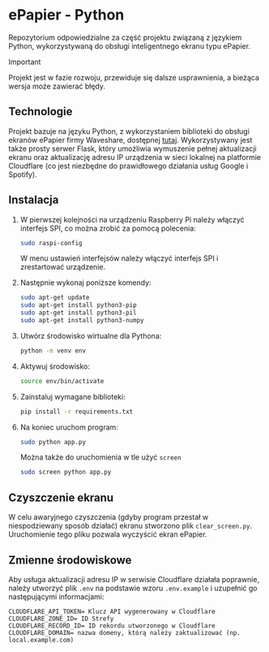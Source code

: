 # ePapier - Python

Repozytorium odpowiedzialne za część projektu związaną z językiem Python, wykorzystywaną do obsługi inteligentnego ekranu typu ePapier.

> [!IMPORTANT]
> Projekt jest w fazie rozwoju, przewiduje się dalsze usprawnienia, a bieżąca wersja może zawierać błędy.

## Technologie

Projekt bazuje na języku Python, z wykorzystaniem biblioteki do obsługi ekranów ePapier firmy Waveshare, dostępnej [tutaj](https://github.com/waveshareteam/e-Paper). Wykorzystywany jest także prosty serwer Flask, który umożliwia wymuszenie pełnej aktualizacji ekranu oraz aktualizację adresu IP urządzenia w sieci lokalnej na platformie Cloudflare (co jest niezbędne do prawidłowego działania usług Google i Spotify).

## Instalacja

1. W pierwszej kolejności na urządzeniu Raspberry Pi należy włączyć interfejs SPI, co można zrobić za pomocą polecenia:

   ```bash
   sudo raspi-config
   ```

   W menu ustawień interfejsów należy włączyć interfejs SPI i zrestartować urządzenie.

2. Następnie wykonaj poniższe komendy:

   ```bash
   sudo apt-get update
   sudo apt-get install python3-pip
   sudo apt-get install python3-pil
   sudo apt-get install python3-numpy
   ```

3. Utwórz środowisko wirtualne dla Pythona:

   ```bash
   python -m venv env
   ```

4. Aktywuj środowisko:

   ```bash
   source env/bin/activate
   ```

5. Zainstaluj wymagane biblioteki:

   ```bash
   pip install -r requirements.txt
   ```

6. Na koniec uruchom program:

   ```bash
   sudo python app.py
   ```

   Można także do uruchomienia w tle użyć `screen`

   ```bash
   sudo screen python app.py
   ```

## Czyszczenie ekranu

W celu awaryjnego czyszczenia (gdyby program przestał w niespodziewany sposób działać) ekranu stworzono plik `clear_screen.py`. Uruchomienie tego pliku pozwala wyczyścić ekran ePapier.

## Zmienne środowiskowe

Aby usługa aktualizacji adresu IP w serwisie Cloudflare działała poprawnie, należy utworzyć plik `.env` na podstawie wzoru `.env.example` i uzupełnić go następującymi informacjami:

    CLOUDFLARE_API_TOKEN= Klucz API wygenerowany w Cloudflare
    CLOUDFLARE_ZONE_ID= ID Strefy
    CLOUDFLARE_RECORD_ID= ID rekordu utworzonego w Cloudflare
    CLOUDFLARE_DOMAIN= nazwa domeny, którą należy zaktualizować (np. local.example.com)
